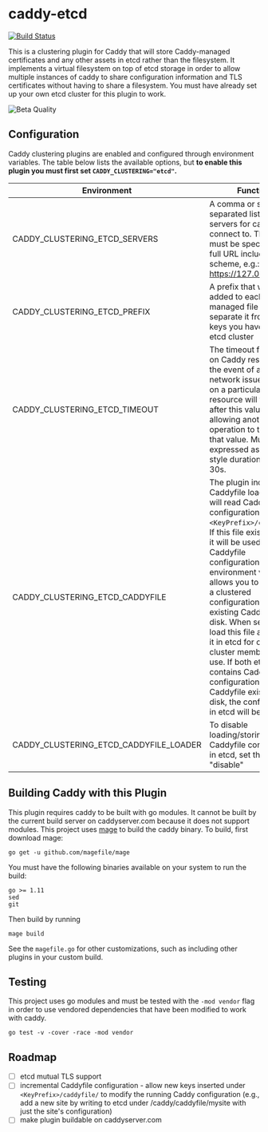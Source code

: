 # caddy-etcd

[![Build Status](https://travis-ci.com/BTBurke/caddy-etcd.svg?branch=master)](https://travis-ci.com/BTBurke/caddy-etcd)

This is a clustering plugin for Caddy that will store Caddy-managed certificates and any other assets in etcd rather than the filesystem.  It implements a virtual filesystem on top of etcd storage in order to allow multiple instances of caddy to share configuration information and TLS certificates without having to share a filesystem.  You must have already set up your own etcd cluster for this plugin to work.

![Beta Quality](https://user-images.githubusercontent.com/414599/53683937-62878b80-3cdd-11e9-9b78-daa5ddb02bcd.png)

## Configuration

Caddy clustering plugins are enabled and configured through environment variables.  The table below lists the available options, but **to enable this plugin
you must first set `CADDY_CLUSTERING="etcd"`.**


| Environment | Function | Default |
| --- | --- | ---|
| CADDY_CLUSTERING_ETCD_SERVERS | A comma or semicolon separated list of etcd servers for caddy to connect to. The servers must be specified as a full URL including scheme, e.g.: https://127.0.0.1:2379. | http://127.0.0.1:2379 |
| CADDY_CLUSTERING_ETCD_PREFIX | A prefix that will be added to each Caddy-managed file to separate it from other keys you have in your etcd cluster | /caddy |
| CADDY_CLUSTERING_ETCD_TIMEOUT | The timeout for locks on Caddy resources.  In the event of a failure or network issue, the lock on a particular resource will timeout after this value, allowing another operation to try to write that value.  Must be expressed as a Go-style duration, like 5m, 30s. | 5m |
| CADDY_CLUSTERING_ETCD_CADDYFILE | The plugin includes a Caddyfile loader that will read Caddyfile configuration from `<KeyPrefix>/caddyfile`.  If this file exists in etcd, it will be used as the Caddyfile configuration.  This environment variable allows you to bootstrap a clustered configuration from an existing Caddyfile on disk.  When set, it will load this file and store it in etcd for other cluster members to use.  If both etcd contains Caddyfile configuration and a Caddyfile exists on disk, the configuration in etcd will be used. | |
| CADDY_CLUSTERING_ETCD_CADDYFILE_LOADER | To disable loading/storing Caddyfile configuration in etcd, set this to "disable" | enable |

## Building Caddy with this Plugin

This plugin requires caddy to be built with go modules.  It cannot be built by the current build server on caddyserver.com because it does not support modules.  This project uses [mage](https://github.com/magefile/mage) to build the caddy binary.  To build, first download mage:

```
go get -u github.com/magefile/mage
```

You must have the following binaries available on your system to run the build:

```
go >= 1.11
sed
git
```

Then build by running

```
mage build
```

See the `magefile.go` for other customizations, such as including other plugins in your custom build.

## Testing

This project uses go modules and must be tested with the `-mod vendor` flag in order to use vendored dependencies that have been modified to work with caddy.

```
go test -v -cover -race -mod vendor
```

## Roadmap

- [ ] etcd mutual TLS support
- [ ] incremental Caddyfile configuration - allow new keys inserted under `<KeyPrefix>/caddyfile/` to modify the running Caddy configuration (e.g., add a new site by writing to etcd under /caddy/caddyfile/mysite with just the site's configuration)
- [ ] make plugin buildable on caddyserver.com